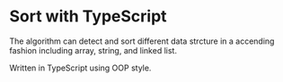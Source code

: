 # Sort with TypeScript

The algorithm can detect and sort different data strcture in a accending fashion including array, string, and linked list.

Written in TypeScript using OOP style.
